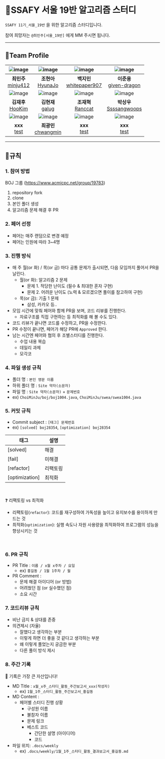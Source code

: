 # 📖SSAFY 서울 19반 알고리즘 스터디

`SSAFY 11기_서울_19반` 을 위한 알고리즘 스터디입니다.

참여 희망자는 `@최민주[서울_19반]` 에게 MM 주시면 됩니다.

---

## 🏃Team Profile

| ![image](https://avatars.githubusercontent.com/u/59405576?v=4) |                           ![image](https://avatars.githubusercontent.com/u/69022662?v=4)                           |                      ![image](https://avatars.githubusercontent.com/u/50574878?v=4)                      |                     ![image](https://avatars.githubusercontent.com/u/58273261?v=4)                     |
|:-------------------------------------------------------------------------------------------------------:|:--------------------------------------------------------------:|:----------------------------------------------------:|:--------------------------------------------------:|
|                          **최민주** <br> [minju412](https://github.com/minju412)                           |     **조현아** <br> [HyunaJo](https://github.com/HyunaJo)      |                **백지민** <br> [whitepaper907](https://github.com/whitepaper907)                 |               **이준용** <br> [given-dragon](https://github.com/given-dragon)                |
| ![image](https://avatars.githubusercontent.com/u/81621620?v=4) |                           ![image](https://avatars.githubusercontent.com/u/41482946?v=4)                           |                      ![image](https://avatars.githubusercontent.com/u/129257392?v=4)                      |                     ![image](https://avatars.githubusercontent.com/u/156403907?v=4)                     |
|                            **김재후** <br> [HooKim](https://github.com/HooKim)                             |     **김현재** <br> [galug](https://github.com/galug)      |                **조재혁** <br> [Ranccat](https://github.com/Ranccat)                  |               **박상우** <br> [Ssssangwoops](https://github.com/Ssssangwoops)                |
| ![image](https://github.com/minju412/darkweb-back/assets/59405576/9aa6b7ff-813a-416b-a374-c0cdcdedeb5c) |                           ![image](https://avatars.githubusercontent.com/u/44563065?v=4)                           |                      ![image](https://github.com/minju412/darkweb-back/assets/59405576/9aa6b7ff-813a-416b-a374-c0cdcdedeb5c)                      |                     ![image](https://github.com/minju412/darkweb-back/assets/59405576/9aa6b7ff-813a-416b-a374-c0cdcdedeb5c)                     |
|                            **xxx** <br> [test]()                             |     **최광민** <br> [chwangmin](https://github.com/chwangmin)      |                **xxx** <br> [test]()                 |               **xxx** <br> [test]()                |

---

## 📜규칙

### 1. 참여 방법

BOJ 그룹 (https://www.acmicpc.net/group/19783)

1. repository fork
2. clone
3. 본인 폴더 생성
4. 알고리즘 문제 해결 후 PR

### 2. 페어 선정
- 페어는 매주 랜덤으로 변경 예정
- 페어는 인원에 따라 3~4명

### 3. 진행 방식
- 매 주 월(or 화) / 목(or 금) 마다 공통 문제가 출시되면, 다음 모임까지 풀어서 PR을 날린다.
  - 월(or 화): 알고리즘 2 문제
    - 문제 1. 적당한 난이도 (필수 & 최대한 혼자 구현)
    - 문제 2. 어려운 난이도 (노력 & 모르겠으면 풀이를 참고하여 구현)
  - 목(or 금): 기출 1 문제
    - 삼성, 카카오 등..
- 모임 시간에 맞춰 페어와 함께 PR을 보며, 코드 리뷰를 진행한다.
  - 자료구조를 직접 구현하는 등 최적화를 해 볼 수도 있다.
- 코드 리뷰가 끝나면 코드를 수정하고, PR을 수정한다.
- PR 수정이 끝나면, 페어가 해당 PR에 `Approved` 한다.
- 남는 시간엔 페어와 협의 후 조별스터디를 진행한다.
  - 수업 내용 복습
  - 데일리 과제
  - 모각코

### 4. 파일 생성 규칙

- 폴더 명 : `본인 영문 이름`
- 하위 폴더 명 : `Site 약자(소문자)`
- 파일 명 : `Site 약자(소문자)` + `문제번호`
- ex) `ChoiMinJu/boj/boj1004.java`, `ChoiMinJu/swea/swea1004.java`

### 5. 커밋 규칙

- Commit subject : `[태그] 문제번호`
- ex) `[solved] boj28354`, `[optimization] boj28354`

| 태그             | 설명   |
|----------------|------|
| [solved]       | 해결   |
| [fail]         | 미해결  |
| [refactor]     | 리팩토링 |
| [optimization] | 최적화  |

<br>

❓ 리팩토링 vs 최적화 
- 리팩토링(`refactor`): 코드를 재구성하여 가독성을 높이고 유지보수를 용이하게 만드는 것
- 최적화(`optimization`): 실행 속도나 자원 사용량을 최적화하여 프로그램의 성능을 향상시키는 것

<br>

### 6. PR 규칙

- PR Title : `이름 / x월 x주차 / 요일`
  - ex) `홍길동 / 1월 1주차 / 월`
- PR Comment :
  - 문제 해결 아이디어 (or 방법)
  - 어려웠던 점 (or 실수했던 점)
  - 소요 시간

### 7. 코드리뷰 규칙

- 비난 금지 & 상대를 존중
- 의견제시 (자율)
    - 잘했다고 생각하는 부분
    - 이렇게 하면 더 좋을 것 같다고 생각하는 부분
    - 왜 이렇게 풀었는지 궁금한 부분
    - 다른 풀이 방식 제시

### 8. 주간 기록

📌 기록은 가장 큰 자산입니다!

- MD Title : `x월_x주_스터디_활동_주간보고서_xxx(작성자)`
  - ex) `1월_1주_스터디_활동_주간보고서_홍길동`
- MD Content :
  - 페어별 스터디 진행 상황
    - 구성원 이름
    - 불참자 이름
    - 문제 링크
    - 베스트 코드
      - 간단한 설명 (아이디어)
      - 코드
- 파일 위치: `.docs/weekly`
  - ex) `.docs/weekly/1월_1주_스터디_활동_결과보고서_홍길동.md`
